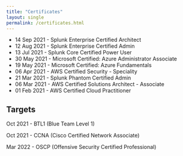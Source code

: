 ```yaml
---
title: "Certificates"
layout: single
permalink: /certificates.html
---
```


- 14 Sep 2021 - Splunk Enterprise Certified Architect
- 12 Aug 2021 - Splunk Enterprise Certified Admin
- 13 Jul 2021 - Splunk Core Certified Power User
- 30 May 2021 - Microsoft Certified: Azure Administrator Associate
- 19 May 2021 - Microsoft Certified: Azure Fundamentals
- 06 Apr 2021 - AWS Certified Security - Speciality
- 21 Mar 2021 - Splunk Phantom Certified Admin
- 06 Mar 2021 - AWS Certified Solutions Architect - Associate
- 01 Feb 2021 - AWS Certified Cloud Practitioner

## Targets
Oct 2021 - BTL1 (Blue Team Level 1)

Oct 2021 - CCNA (Cisco Certified Network Associate)

Mar 2022 - OSCP (Offensive Security Certified Professional)
